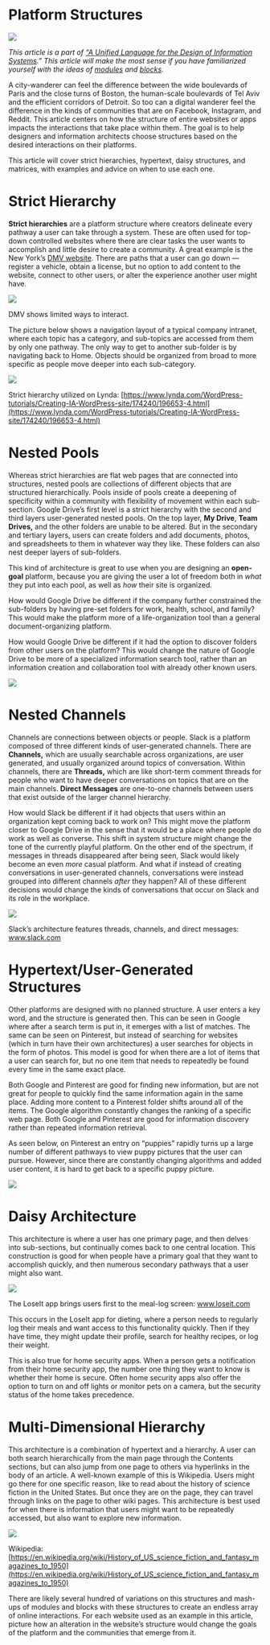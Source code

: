 ﻿---
author: Rachel Jaffe
date: Jun 21, 2019
source: https://rachelaliana.medium.com/platform-structures-a278333b4d27

---
 
# Platform Structures

![](images/eYl1ueYWbiebovggPdrEYw.png)

_This article is a part of_ [_“A Unified Language for the Design of Information Systems_](a-unified-language-for-the-design-of-information-systems.md)_.” This article will make the most sense if you have familiarized yourself with the ideas of_ [_modules_](a-pattern-language-modules.md) _and_ [_blocks_](a-pattern-language-interaction-blocks.md)_._

A city-wanderer can feel the difference between the wide boulevards of Paris and the close turns of Boston, the human-scale boulevards of Tel Aviv and the efficient corridors of Detroit. So too can a digital wanderer feel the difference in the kinds of communities that are on Facebook, Instagram, and Reddit. This article centers on how the structure of entire websites or apps impacts the interactions that take place within them. The goal is to help designers and information architects choose structures based on the desired interactions on their platforms.

This article will cover strict hierarchies, hypertext, daisy structures, and matrices, with examples and advice on when to use each one.

# Strict Hierarchy

**Strict hierarchies**  are a platform structure where creators delineate every pathway a user can take through a system. These are often used for top-down controlled websites where there are clear tasks the user wants to accomplish and little desire to create a community. A great example is the New York’s  [DMV website](https://dmv.ny.gov/). There are paths that a user can go down — register a vehicle, obtain a license, but no option to add content to the website, connect to other users, or alter the experience another user might have.

![](images/4S3CID6xtqzHXJWAMhx97w.png)

DMV shows limited ways to interact.

The picture below shows a navigation layout of a typical company intranet, where each topic has a category, and sub-topics are accessed from them by only one pathway. The only way to get to another sub-folder is by navigating back to Home. Objects should be organized from broad to more specific as people move deeper into each sub-category.

![](images/VvNeB-Usr6FnmD6-IoAQXg.png)

Strict hierarchy utilized on Lynda:  [https://www.lynda.com/WordPress-tutorials/Creating-IA-WordPress-site/174240/196653-4.html](https://www.lynda.com/WordPress-tutorials/Creating-IA-WordPress-site/174240/196653-4.html)

# Nested Pools

Whereas strict hierarchies are flat web pages that are connected into structures, nested pools are collections of different objects that are structured hierarchically. Pools inside of pools create a deepening of specificity within a community with flexibility of movement within each sub-section. Google Drive’s first level is a strict hierarchy with the second and third layers user-generated nested pools. On the top layer,  **My Drive**,  **Team Drives,**  and the other folders are unable to be altered. But in the secondary and tertiary layers, users can create folders and add documents, photos, and spreadsheets to them in whatever way they like. These folders can also nest deeper layers of sub-folders.

This kind of architecture is great to use when you are designing an  **open-goal**  platform, because you are giving the user a lot of freedom both in  _what_ they put into each pool, as well as  _how_ their site is organized.

How would Google Drive be different if the company further constrained the sub-folders by having pre-set folders for work, health, school, and family? This would make the platform more of a life-organization tool than a general document-organizing platform.

How would Google Drive be different if it had the option to discover folders from other users on the platform? This would change the nature of Google Drive to be more of a specialized information search tool, rather than an information creation and collaboration tool with already other known users.

![](images/u7j33qHAtG73uqFR2GrEVw.png)

# Nested Channels

Channels are connections between objects or people. Slack is a platform composed of three different kinds of user-generated channels. There are  **Channels,**  which are usually searchable across organizations, are user generated, and usually organized around topics of conversation. Within channels, there are  **Threads,**  which are like short-term comment threads for people who want to have deeper conversations on topics that are on the main channels.  **Direct Messages**  are one-to-one channels between users that exist outside of the larger channel hierarchy.

How would Slack be different if it had objects that users within an organization kept coming back to work on? This might move the platform closer to Google Drive in the sense that it would be a place where people do work as well as converse. This shift in system structure might change the tone of the currently playful platform. On the other end of the spectrum, if messages in threads disappeared after being seen, Slack would likely become an even  _more_  casual platform. And what if instead of creating conversations in user-generated channels, conversations were instead grouped into different channels  _after_ they happen? All of these different decisions would change the kinds of conversations that occur on Slack and its role in the workplace.

![](images/fWOXPKxN9imo4FDsLmLQyQ.png)

Slack’s architecture features threads, channels, and direct messages: www.slack.com

# Hypertext/User-Generated Structures

Other platforms are designed with no planned structure. A user enters a key word, and the structure is generated then. This can be seen in Google where after a search term is put in, it emerges with a list of matches. The same can be seen on Pinterest, but instead of searching for websites (which in turn have their own architectures) a user searches for objects in the form of photos. This model is good for when there are a lot of items that a user can search for, but no one item that needs to repeatedly be found every time in the same exact place.

Both Google and Pinterest are good for finding new information, but are not great for people to quickly find the same information again in the same place. Adding more content to a Pinterest folder shifts around all of the items. The Google algorithm constantly changes the ranking of a specific web page. Both Google and Pinterest are good for information discovery rather than repeated information retrieval.

As seen below, on Pinterest an entry on “puppies” rapidly turns up a large number of different pathways to view puppy pictures that the user can pursue. However, since there are constantly changing algorithms and added user content, it is hard to get back to a specific puppy picture.

![](images/k3TtNQ8BWvt5OKwYKq5bvg.png)

# Daisy Architecture

This architecture is where a user has one primary page, and then delves into sub-sections, but continually comes back to one central location. This construction is good for when people have a primary goal that they want to accomplish quickly, and then numerous secondary pathways that a user might also want.

![](images/St09FJK65ziwDmZwHbCtSg.png)

The LoseIt app brings users first to the meal-log screen: www.loseit.com

This occurs in the LoseIt app for dieting, where a person needs to regularly log their meals and want access to this functionality quickly. Then if they have time, they might update their profile, search for healthy recipes, or log their weight.

This is also true for home security apps. When a person gets a notification from their home security app, the number one thing they want to know is whether their home is secure. Often home security apps also offer the option to turn on and off lights or monitor pets on a camera, but the security status of the home takes precedence.

# Multi-Dimensional Hierarchy

This architecture is a combination of hypertext and a hierarchy. A user can both search hierarchically from the main page through the Contents sections, but can also jump from one page to others via hyperlinks in the body of an article. A well-known example of this is Wikipedia. Users might go there for one specific reason, like to read about the history of science fiction in the United States. But once they are on the page, they can travel through links on the page to other wiki pages. This architecture is best used for when there is information that users might want to be repeatedly accessed, but also want to explore new information.

![](images/1HcYnGfeolfWKH6q_EGi9A.png)

Wikipedia:  [https://en.wikipedia.org/wiki/History_of_US_science_fiction_and_fantasy_magazines_to_1950](https://en.wikipedia.org/wiki/History_of_US_science_fiction_and_fantasy_magazines_to_1950)

There are likely several hundred of variations on this structures and mash-ups of modules and blocks with these structures to create an endless array of online interactions. For each website used as an example in this article, picture how an alteration in the website’s structure would change the goals of the platform and the communities that emerge from it.
